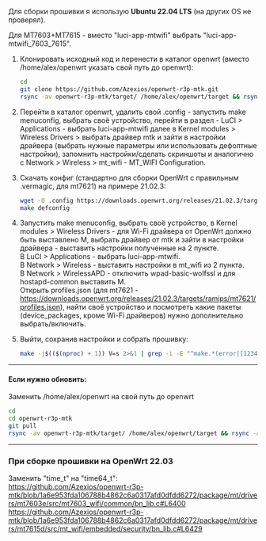 Для сборки прошивки я использую **Ubuntu 22.04 LTS** (на других OS не проверял).

Для MT7603+MT7615 - вместо "luci-app-mtwifi" выбрать "luci-app-mtwifi_7603_7615".

1. Клонировать исходный код и перенести в каталог openwrt (вместо /home/alex/openwrt указать свой путь до openwrt):

    ```bash
    cd
    git clone https://github.com/Azexios/openwrt-r3p-mtk.git
    rsync -av openwrt-r3p-mtk/target/ /home/alex/openwrt/target && rsync -av --delete openwrt-r3p-mtk/package/mt/ /home/alex/openwrt/package/mt
    ```

2. Перейти в каталог openwrt, удалить свой .config - запустить make menuconfig, выбрать своё устройство, перейти в раздел - LuCI > Applications - выбрать luci-app-mtwifi далее в Kernel modules > Wireless Drivers > выбрать драйвер mtk и зайти в настройки драйвера (выбрать нужные параметры или использовать дефолтные настройки), запомнить настройки/сделать скриншоты и аналогично с Network > Wireless > mt_wifi - MT_WIFI Configuration.

3. Скачать конфиг (стандартно для сборки OpenWrt с правильным .vermagiс, для mt7621) на примере 21.02.3:

    ```bash
    wget -O .config https://downloads.openwrt.org/releases/21.02.3/targets/ramips/mt7621/config.buildinfo
    make defconfig
    ```

4. Запустить make menuconfig, выбрать своё устройство, в Kernel modules > Wireless Drivers - для Wi-Fi драйвера от OpenWrt должно быть выставлено M, выбрать драйвер от mtk и зайти в настройки драйвера - выставить настройки полученные на 2 пункте.  
В LuCI > Applications - выбрать luci-app-mtwifi.  
В Network > Wireless - выставить настройки в mt_wifi из 2 пункта.  
В Network > WirelessAPD - отключить wpad-basic-wolfssl и для hostapd-common выставить M.  
Открыть profiles.json (для mt7621 - https://downloads.openwrt.org/releases/21.02.3/targets/ramips/mt7621/profiles.json), найти своё устройство и посмотреть какие пакеты (device_packages, кроме Wi-Fi драйверов) нужно дополнительно выбрать/включить.

5. Выйти, сохранив настройки и собрать прошивку:

    ```bash
    make -j$(($(nproc) + 1)) V=s 2>&1 | grep -i -E "^make.*(error|[12345]...Entering dir)"
    ```
---
#### Если нужно обновить:
Заменить /home/alex/openwrt на свой путь до openwrt
```bash
cd
cd openwrt-r3p-mtk
git pull
rsync -av openwrt-r3p-mtk/target/ /home/alex/openwrt/target && rsync -av --delete openwrt-r3p-mtk/package/mt/ /home/alex/openwrt/package/mt
```
---
### При сборке прошивки на OpenWrt 22.03
Заменить "time_t" на "time64_t":  
https://github.com/Azexios/openwrt-r3p-mtk/blob/1a6e953fda106788b4862c6a0317afd0dfdd6272/package/mt/drivers/mt7603e/src/mt7603_wifi/common/bn_lib.c#L6400
https://github.com/Azexios/openwrt-r3p-mtk/blob/1a6e953fda106788b4862c6a0317afd0dfdd6272/package/mt/drivers/mt7615d/src/mt_wifi/embedded/security/bn_lib.c#L6429

